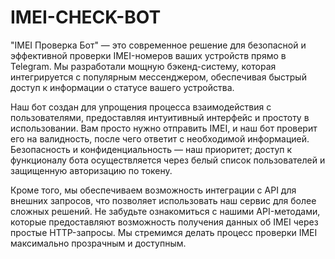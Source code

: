 # IMEI-CHECK-BOT
"IMEI Проверка Бот" — это современное решение для безопасной и эффективной проверки IMEI-номеров ваших устройств прямо в Telegram. Мы разработали мощную бэкенд-систему, которая интегрируется с популярным мессенджером, обеспечивая быстрый доступ к информации о статусе вашего устройства.

Наш бот создан для упрощения процесса взаимодействия с пользователями, предоставляя интуитивный интерфейс и простоту в использовании. Вам просто нужно отправить IMEI, и наш бот проверит его на валидность, после чего ответит с необходимой информацией. Безопасность и конфиденциальность — наш приоритет; доступ к функционалу бота осуществляется через белый список пользователей и защищенную авторизацию по токену.

Кроме того, мы обеспечиваем возможность интеграции с API для внешних запросов, что позволяет использовать наш сервис для более сложных решений. Не забудьте ознакомиться с нашими API-методами, которые предоставляют возможность получения данных об IMEI через простые HTTP-запросы. Мы стремимся делать процесс проверки IMEI максимально прозрачным и доступным.
